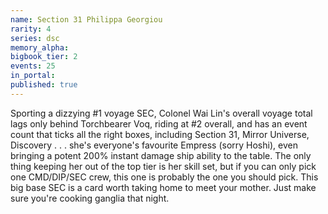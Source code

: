 ```yaml
---
name: Section 31 Philippa Georgiou
rarity: 4
series: dsc
memory_alpha:
bigbook_tier: 2
events: 25
in_portal:
published: true
---
```


Sporting a dizzying #1 voyage SEC, Colonel Wai Lin's overall voyage total lags only behind Torchbearer Voq, riding at #2 overall, and has an event count that ticks all the right boxes, including Section 31, Mirror Universe, Discovery . . . she's everyone's favourite Empress (sorry Hoshi), even bringing a potent 200% instant damage ship ability to the table. The only thing keeping her out of the top tier is her skill set, but if you can only pick one CMD/DIP/SEC crew, this one is probably the one you should pick. This big base SEC is a card worth taking home to meet your mother. Just make sure you're cooking ganglia that night.
